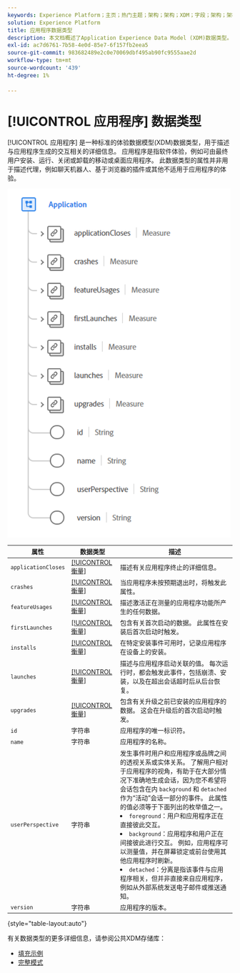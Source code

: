 ```yaml
---
keywords: Experience Platform；主页；热门主题；架构；架构；XDM；字段；架构；架构；应用程序；数据类型；数据类型；
solution: Experience Platform
title: 应用程序数据类型
description: 本文档概述了Application Experience Data Model (XDM)数据类型。
exl-id: ac7d6761-7b58-4e0d-85e7-6f157fb2eea5
source-git-commit: 983682489e2c0e70069dbf495ab90fc9555aae2d
workflow-type: tm+mt
source-wordcount: '439'
ht-degree: 1%

---
```


# [!UICONTROL 应用程序] 数据类型

[!UICONTROL 应用程序] 是一种标准的体验数据模型(XDM)数据类型，用于描述与应用程序生成的交互相关的详细信息。 应用程序是指软件体验，例如可由最终用户安装、运行、关闭或卸载的移动或桌面应用程序。 此数据类型的属性并非用于描述代理，例如聊天机器人、基于浏览器的插件或其他不适用于应用程序的体验。

<img src="../images/data-types/application.PNG" width="500" /><br />

| 属性 | 数据类型 | 描述 |
| --- | --- | --- |
| `applicationCloses` | [[!UICONTROL 衡量]](./measure.md) | 描述有关应用程序终止的详细信息。 |
| `crashes` | [[!UICONTROL 衡量]](./measure.md) | 当应用程序未按预期退出时，将触发此属性。 |
| `featureUsages` | [[!UICONTROL 衡量]](./measure.md) | 描述激活正在测量的应用程序功能所产生的任何数据。 |
| `firstLaunches` | [[!UICONTROL 衡量]](./measure.md) | 包含有关首次启动的数据。 此属性在安装后首次启动时触发。 |
| `installs` | [[!UICONTROL 衡量]](./measure.md) | 在特定安装事件可用时，记录应用程序在设备上的安装。 |
| `launches` | [[!UICONTROL 衡量]](./measure.md) | 描述与应用程序启动关联的值。 每次运行时，都会触发此事件，包括崩溃、安装，以及在超出会话超时后从后台恢复。 |
| `upgrades` | [[!UICONTROL 衡量]](./measure.md) | 包含有关升级之前已安装的应用程序的数据。 这会在升级后的首次启动时触发。 |
| `id` | 字符串 | 应用程序的唯一标识符。 |
| `name` | 字符串 | 应用程序的名称。 |
| `userPerspective` | 字符串 | 发生事件时用户和应用程序或品牌之间的透视关系或实体关系。 了解用户相对于应用程序的视角，有助于在大部分情况下准确地生成会话，因为您不希望将会话包含在内 `background` 和 `detached` 作为“活动”会话一部分的事件。 此属性的值必须等于下面列出的枚举值之一。 <li> `foreground`：用户和应用程序正在直接彼此交互。 </li> <li> `background`：应用程序和用户正在间接彼此进行交互。 例如，应用程序可以测量值，并在屏幕锁定或前台使用其他应用程序时刷新。  </li> <li> `detached`：分离是指该事件与应用程序相关，但并非直接来自应用程序，例如从外部系统发送电子邮件或推送通知。 |
| `version` | 字符串 | 应用程序的版本。 |

{style="table-layout:auto"}

有关数据类型的更多详细信息，请参阅公共XDM存储库：

* [填充示例](https://github.com/adobe/xdm/blob/master/components/datatypes/channels/application.example.1.json)
* [完整模式](https://github.com/adobe/xdm/blob/master/components/datatypes/channels/application.schema.json)
